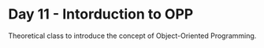 # Day 11 - Intorduction to OPP

Theoretical class to introduce the concept of Object-Oriented Programming.